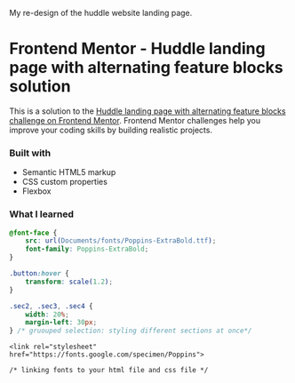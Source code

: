 My re-design of the huddle website landing page.

# Frontend Mentor - Huddle landing page with alternating feature blocks solution

This is a solution to the [Huddle landing page with alternating feature blocks challenge on Frontend Mentor](https://www.frontendmentor.io/challenges/huddle-landing-page-with-alternating-feature-blocks-5ca5f5981e82137ec91a5100). Frontend Mentor challenges help you improve your coding skills by building realistic projects. 

### Built with

- Semantic HTML5 markup
- CSS custom properties
- Flexbox

### What I learned

```css
@font-face {
    src: url(Documents/fonts/Poppins-ExtraBold.ttf);
    font-family: Poppins-ExtraBold;
}

.button:hover {
    transform: scale(1.2);
}

.sec2, .sec3, .sec4 {
    width: 20%;
    margin-left: 30px;
} /* gruouped selection: styling different sections at once*/
```
``` <head>
<link rel="stylesheet" href="https://fonts.google.com/specimen/Poppins"> 

/* linking fonts to your html file and css file */
```